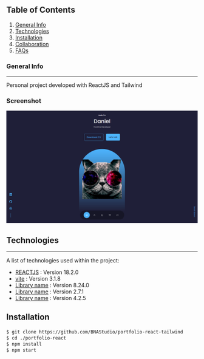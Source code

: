 ## Table of Contents

1. [General Info](#general-info)
2. [Technologies](#technologies)
3. [Installation](#installation)
4. [Collaboration](#collaboration)
5. [FAQs](#faqs)

### General Info

---

Personal project developed with ReactJS and Tailwind

### Screenshot

![portfolio](./src/assets/screenShot.PNG)

## Technologies

---

A list of technologies used within the project:

- [REACTJS](https://es.reactjs.org/) : Version 18.2.0
- [vite](https://https://vitejs.dev/) : Version 3.1.8
- [Library name](https://eslint.org/) : Version 8.24.0
- [Library name](https://prettier.io/) : Version 2.7.1
- [Library name](https://github.com/commitizen/cz-cli) : Version 4.2.5

## Installation

```
$ git clone https://github.com/BNAStudio/portfolio-react-tailwind
$ cd ./portfolio-react
$ npm install
$ npm start
```
